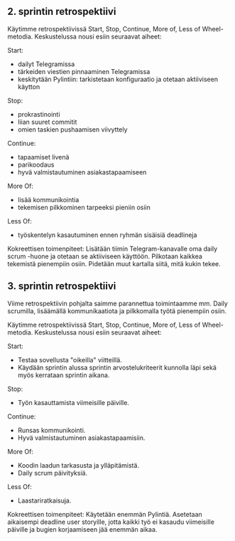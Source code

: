 ## 2. sprintin retrospektiivi

Käytimme retrospektiivissä Start, Stop, Continue, More of, Less of Wheel-metodia.
Keskustelussa nousi esiin seuraavat aiheet:

Start:
- dailyt Telegramissa
- tärkeiden viestien pinnaaminen Telegramissa
- keskitytään Pylintiin: tarkistetaan konfiguraatio ja otetaan aktiiviseen käytton

Stop:
- prokrastinointi
- liian suuret commitit
- omien taskien pushaamisen viivyttely

Continue:
- tapaamiset livenä
- parikoodaus
- hyvä valmistautuminen asiakastapaamiseen

More Of:
- lisää kommunikointia
- tekemisen pilkkominen tarpeeksi pieniin osiin

Less Of:
- työskentelyn kasautuminen ennen ryhmän sisäisiä deadlineja


Kokreettisen toimenpiteet:
Lisätään tiimin Telegram-kanavalle oma daily scrum -huone ja otetaan se aktiiviseen käyttöön. Pilkotaan kaikkea tekemistä pienempiin osiin. Pidetään muut kartalla siitä, mitä kukin tekee.


## 3. sprintin retrospektiivi
Viime retrospektiivin pohjalta saimme parannettua toimintaamme mm. Daily scrumilla, lisäämällä kommunikaatiota ja pilkkomalla työtä pienempiin osiin.

Käytimme retrospektiivissä Start, Stop, Continue, More of, Less of Wheel-metodia.
Keskustelussa nousi esiin seuraavat aiheet:

Start:
-  Testaa sovellusta "oikeilla" viitteillä.
-  Käydään sprintin alussa sprintin arvostelukriteerit kunnolla läpi sekä myös kerrataan sprintin aikana.

Stop:
- Työn kasauttamista viimeisille päiville.

Continue:
- Runsas kommunikointi.
- Hyvä valmistautuminen asiakastapaamisiin.

More Of:
- Koodin laadun tarkasusta ja ylläpitämistä.
- Daily scrum päivityksiä.

Less Of:
- Laastariratkaisuja.


Kokreettisen toimenpiteet:
Käytetään enemmän Pylintiä. Asetetaan aikaisempi deadline user storyille, jotta kaikki työ ei kasaudu viimeisille päiville ja bugien korjaamiseen jää enemmän aikaa.
